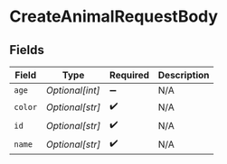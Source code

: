 # CreateAnimalRequestBody


## Fields

| Field              | Type               | Required           | Description        |
| ------------------ | ------------------ | ------------------ | ------------------ |
| `age`              | *Optional[int]*    | :heavy_minus_sign: | N/A                |
| `color`            | *Optional[str]*    | :heavy_check_mark: | N/A                |
| `id`               | *Optional[str]*    | :heavy_check_mark: | N/A                |
| `name`             | *Optional[str]*    | :heavy_check_mark: | N/A                |